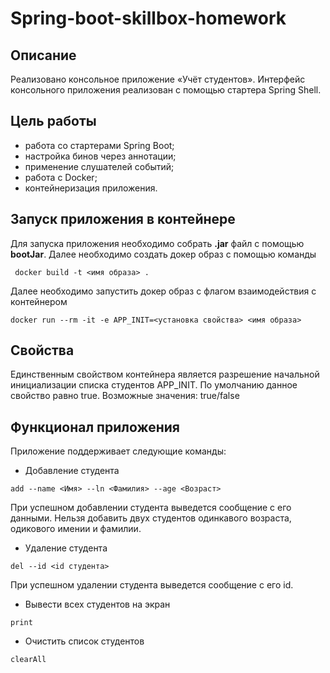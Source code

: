 # Spring-boot-skillbox-homework

## Описание

Реализовано консольное приложение «Учёт студентов». Интерфейс консольного приложения реализован с помощью стартера Spring Shell. 

## Цель работы

+ работа со стартерами Spring Boot;
+ настройка бинов через аннотации;
+ применение слушателей событий;
+ работа с Docker;
+ контейнеризация приложения.

## Запуск приложения в контейнере

Для запуска приложения необходимо собрать **.jar** файл с помощью **bootJar**. Далее необходимо создать докер образ с помощью команды
```
 docker build -t <имя образа> .
```

Далее необходимо запустить докер образ с флагом взаимодействия с контейнером
```
docker run --rm -it -e APP_INIT=<установка свойства> <имя образа>
```
## Свойства

Единственным свойством контейнера является разрешение начальной инициализации списка студентов APP_INIT. По умолчанию данное свойство равно true. Возможные значения: true/false

## Функционал приложения
Приложение поддерживает следующие команды:
+ Добавление студента
```
add --name <Имя> --ln <Фамилия> --age <Возраст>
```
При успешном добавлении студента выведется сообщение с его данными. Нельзя добавить двух студентов одинкавого возраста, одикового имении и фамилии.

+ Удаление студента
```
del --id <id студента>
```
При успешном удалении студента выведется сообщение с его id.

+ Вывести всех студентов на экран
```
print
```

+ Очистить список студентов
```
clearAll
```
